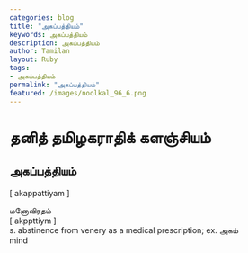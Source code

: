 ```yaml
---  
categories: blog  
title: "அகப்பத்தியம்"
keywords: அகப்பத்தியம்  
description: அகப்பத்தியம்
author: Tamilan  
layout: Ruby  
tags:     
- அகப்பத்தியம்
permalink: "அகப்பத்தியம்"  
featured: /images/noolkal_96_6.png  
--- 
```

# தனித் தமிழகராதிக் களஞ்சியம்
## அகப்பத்தியம்

[ akappattiyam ]  
  
மனோவிரதம்  
[ akppttiym ]  
s. abstinence from venery as a medical prescription; ex. அகம்  
mind